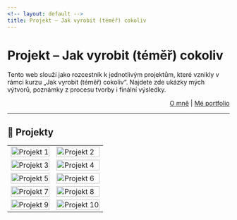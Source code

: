 ```yaml
---
<!-- layout: default -->
title: Projekt – Jak vyrobit (téměř) cokoliv
---
```


# Projekt – Jak vyrobit (téměř) cokoliv

Tento web slouží jako rozcestník k jednotlivým projektům, které vznikly v rámci kurzu „Jak vyrobit (téměř) cokoliv“. Najdete zde ukázky mých výtvorů, poznámky z procesu tvorby i finální výsledky.

<div style="text-align: right;">
  <a href="o-mne.html">O mně</a> | <a href="portfolio.html">Mé portfolio</a>
</div>

---

## 📂 Projekty

<table>
  <tr>
    <td><a href="projekt1.html"><img src="images/projekt1.jpg" alt="Projekt 1" width="100%"></a></td>
    <td><a href="projekt2.html"><img src="images/projekt2.jpg" alt="Projekt 2" width="100%"></a></td>
  </tr>
  <tr>
    <td><a href="projekt3.html"><img src="images/projekt3.jpg" alt="Projekt 3" width="100%"></a></td>
    <td><a href="projekt4.html"><img src="images/projekt4.jpg" alt="Projekt 4" width="100%"></a></td>
  </tr>
  <tr>
    <td><a href="projekt5.html"><img src="images/projekt5.jpg" alt="Projekt 5" width="100%"></a></td>
    <td><a href="projekt6.html"><img src="images/projekt6.jpg" alt="Projekt 6" width="100%"></a></td>
  </tr>
  <tr>
    <td><a href="projekt7.html"><img src="images/projekt7.jpg" alt="Projekt 7" width="100%"></a></td>
    <td><a href="projekt8.html"><img src="images/projekt8.jpg" alt="Projekt 8" width="100%"></a></td>
  </tr>
  <tr>
    <td><a href="projekt9.html"><img src="images/projekt9.jpg" alt="Projekt 9" width="100%"></a></td>
    <td><a href="projekt10.html"><img src="images/projekt10.jpg" alt="Projekt 10" width="100%"></a></td>
  </tr>
</table>
